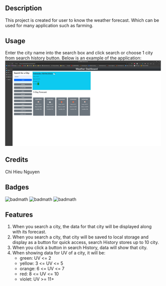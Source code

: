 # <Weather-Forecast>

## Description
This project is created for user to know the weather forecast. Which can be used for many application such as farming.


## Usage
Enter the city name into the search box and click search or choose 1 city from search history button.
Below is an example of the application:
![demo work of weather forecast](./resourceForReadme/demo.png)



## Credits
Chi Hieu Nguyen


## Badges
![badmath](https://img.shields.io/badge/html-%20-green)
![badmath](https://img.shields.io/badge/bootstrap-%20-green)
![badmath](https://img.shields.io/badge/javascript-%20-green)

## Features

1. When you search a city, the data for that city will be displayed along with its forecast.
2. When you search a city, that city will be saved to local storage and display as a button for quick access, search History stores up to 10 city.
3. When you click a button in search History, data will show that city.
4. When showing data for UV of a city, it will be:
    - green: UV <= 2
    - yellow: 3 <= UV <= 5
    - orange: 6 <= UV <= 7
    - red: 8 <= UV <= 10
    - violet: UV >= 11+